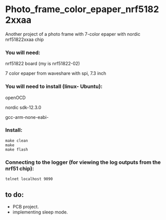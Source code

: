 # Photo_frame_color_epaper_nrf51822xxaa

Another project of a photo frame with 7-color epaper with nordic nrf51822xxaa chip



### You will need:

nrf51822 board (my is nrf51822-02)

7 color epaper from waveshare with spi, 7.3 inch 



### You will need to install (linux- Ubuntu):

openOCD

nordic sdk-12.3.0

gcc-arm-none-eabi-



### Install:
```
make clean
make
make flash
```


### Connecting to the logger (for viewing the log outputs from the nrf51 chip):
`telnet localhost 9090`




## to do:
- PCB project.
- implementing sleep mode.